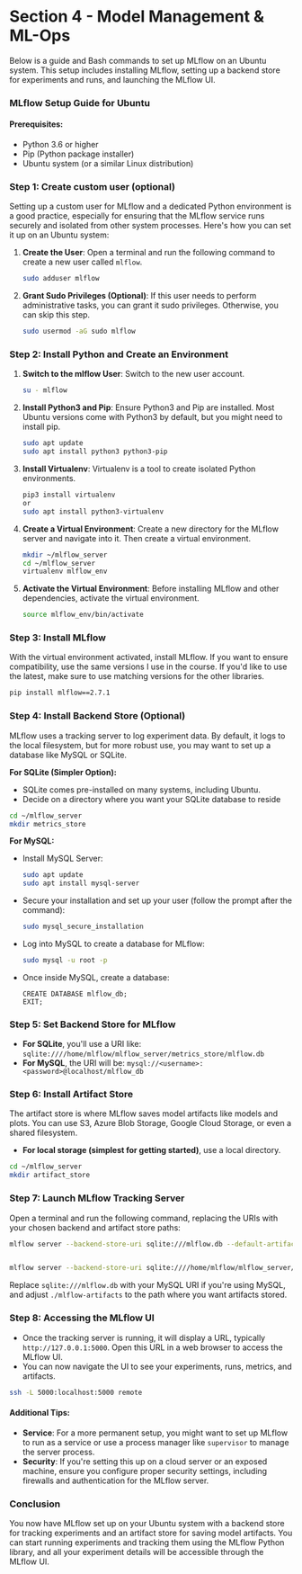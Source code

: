 # Section 4 - Model Management & ML-Ops


Below is a guide and Bash commands to set up MLflow on an Ubuntu system. This setup includes installing MLflow, setting up a backend store for experiments and runs, and launching the MLflow UI.

### MLflow Setup Guide for Ubuntu

#### Prerequisites:
- Python 3.6 or higher
- Pip (Python package installer)
- Ubuntu system (or a similar Linux distribution)




### Step 1: Create custom user (optional)

Setting up a custom user for MLflow and a dedicated Python environment is a good practice, especially for ensuring that the MLflow service runs securely and isolated from other system processes. Here's how you can set it up on an Ubuntu system:

1. **Create the User**:
   Open a terminal and run the following command to create a new user called `mlflow`.
   ```bash
   sudo adduser mlflow
   ```

2. **Grant Sudo Privileges (Optional)**:
   If this user needs to perform administrative tasks, you can grant it sudo privileges. Otherwise, you can skip this step.
   ```bash
   sudo usermod -aG sudo mlflow
   ```

### Step 2: Install Python and Create an Environment

1. **Switch to the mlflow User**:
   Switch to the new user account.
   ```bash
   su - mlflow
   ```

2. **Install Python3 and Pip**:
   Ensure Python3 and Pip are installed. Most Ubuntu versions come with Python3 by default, but you might need to install pip.
   ```bash
   sudo apt update
   sudo apt install python3 python3-pip
   ```

3. **Install Virtualenv**:
   Virtualenv is a tool to create isolated Python environments.
   ```bash
   pip3 install virtualenv
   or 
   sudo apt install python3-virtualenv
   ```

4. **Create a Virtual Environment**:
   Create a new directory for the MLflow server and navigate into it. Then create a virtual environment.
   ```bash
   mkdir ~/mlflow_server
   cd ~/mlflow_server
   virtualenv mlflow_env
   ```

5. **Activate the Virtual Environment**:
   Before installing MLflow and other dependencies, activate the virtual environment.
   ```bash
   source mlflow_env/bin/activate
   ```

### Step 3: Install MLflow
With the virtual environment activated, install MLflow. If you want to ensure compatibility, use the same versions I use in the course. If you'd like to use the latest, make sure to use matching versions for the other libraries.

```bash
pip install mlflow==2.7.1
```


### Step 4: Install Backend Store (Optional)
MLflow uses a tracking server to log experiment data. By default, it logs to the local filesystem, but for more robust use, you may want to set up a database like MySQL or SQLite.

**For SQLite (Simpler Option):**
- SQLite comes pre-installed on many systems, including Ubuntu.
- Decide on a directory where you want your SQLite database to reside
```bash
cd ~/mlflow_server
mkdir metrics_store
```

**For MySQL:**
- Install MySQL Server:
  ```bash
  sudo apt update
  sudo apt install mysql-server
  ```
- Secure your installation and set up your user (follow the prompt after the command):
  ```bash
  sudo mysql_secure_installation
  ```
- Log into MySQL to create a database for MLflow:
  ```bash
  sudo mysql -u root -p
  ```
- Once inside MySQL, create a database:
  ```mysql
  CREATE DATABASE mlflow_db;
  EXIT;
  ```

### Step 5: Set Backend Store for MLflow
- **For SQLite**, you'll use a URI like: `sqlite:////home/mlflow/mlflow_server/metrics_store/mlflow.db`
- **For MySQL**, the URI will be: `mysql://<username>:<password>@localhost/mlflow_db`


### Step 6: Install Artifact Store
The artifact store is where MLflow saves model artifacts like models and plots. You can use S3, Azure Blob Storage, Google Cloud Storage, or even a shared filesystem.

- **For local storage (simplest for getting started)**, use a local directory.
```bash
cd ~/mlflow_server
mkdir artifact_store
```




### Step 7: Launch MLflow Tracking Server
Open a terminal and run the following command, replacing the URIs with your chosen backend and artifact store paths:

```bash
mlflow server --backend-store-uri sqlite:///mlflow.db --default-artifact-root ./mlflow-artifacts


mlflow server --backend-store-uri sqlite:////home/mlflow/mlflow_server/metrics_store/mlflow.db --default-artifact-root file:///home/mlflow/mlflow_server/artifact_store/
```

Replace `sqlite:///mlflow.db` with your MySQL URI if you're using MySQL, and adjust `./mlflow-artifacts` to the path where you want artifacts stored.

### Step 8: Accessing the MLflow UI
- Once the tracking server is running, it will display a URL, typically `http://127.0.0.1:5000`. Open this URL in a web browser to access the MLflow UI.
- You can now navigate the UI to see your experiments, runs, metrics, and artifacts.
```bash
ssh -L 5000:localhost:5000 remote
```


#### Additional Tips:
- **Service**: For a more permanent setup, you might want to set up MLflow to run as a service or use a process manager like `supervisor` to manage the server process.
- **Security**: If you're setting this up on a cloud server or an exposed machine, ensure you configure proper security settings, including firewalls and authentication for the MLflow server.

### Conclusion
You now have MLflow set up on your Ubuntu system with a backend store for tracking experiments and an artifact store for saving model artifacts. You can start running experiments and tracking them using the MLflow Python library, and all your experiment details will be accessible through the MLflow UI.